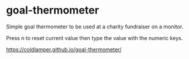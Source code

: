 # goal-thermometer

Simple goal thermometer to be used at a charity fundraiser on a monitor.

Press n to reset current value then type the value with the numeric keys.

https://coldlamper.github.io/goal-thermometer/
